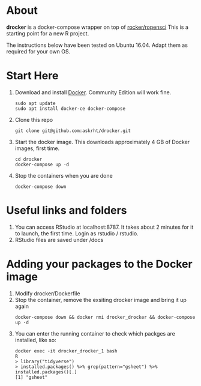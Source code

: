 # About

**drocker** is a docker-compose wrapper on top of [rocker/ropensci](https://github.com/rocker-org/ropensci) This is a starting point for a new R project.

The instructions below have been tested on Ubuntu 16.04. Adapt them as required for your own OS.

# Start Here

1. Download and install [Docker](https://www.docker.com/get-docker). Community Edition will work fine.
    ```
    sudo apt update
    sudo apt install docker-ce docker-compose
    ```
1. Clone this repo
    ```
    git clone git@github.com:askrht/drocker.git
    ```
1. Start the docker image. This downloads approximately 4 GB of Docker images, first time.
    ```
    cd drocker
    docker-compose up -d
    ```
1. Stop the containers when you are done
    ```
    docker-compose down
    ```

# Useful links and folders
1. You can access RStudio at localhost:8787. It takes about 2 minutes for it to launch, the first time. Login as rstudio / rstudio.
1. RStudio files are saved under /docs

# Adding your packages to the Docker image
1. Modify drocker/Dockerfile
1. Stop the container, remove the exsiting drocker image and bring it up again
    ```
    docker-compose down && docker rmi drocker_drocker && docker-compose up -d
    ```
1. You can enter the running container to check which packges are installed, like so:
    ```
    docker exec -it drocker_drocker_1 bash
    R
    > library("tidyverse")
    > installed.packages() %>% grep(pattern="gsheet") %>% installed.packages()[.]
    [1] "gsheet"
    ```
